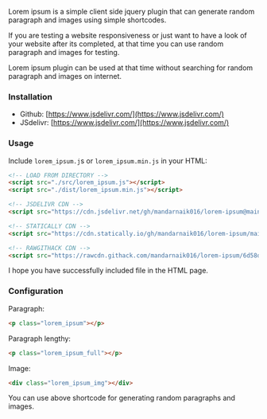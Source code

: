 Lorem ipsum is a simple client side jquery plugin that can generate random paragraph and images using simple shortcodes.

If you are testing a website responsiveness or just want to have a look of your website after its completed, at that time you can use random paragraph and images for testing.

Lorem ipsum plugin can be used at that time without searching for random paragraph and images on internet.

### Installation

-   Github: [https://www.jsdelivr.com/](https://www.jsdelivr.com/)
-   JSdelivr: [https://www.jsdelivr.com/](https://www.jsdelivr.com/)

### Usage

Include `lorem_ipsum.j`s or `lorem_ipsum.min.js` in your HTML:

```html
<!-- LOAD FROM DIRECTORY -->
<script src="./src/lorem_ipsum.js"></script>
<script src="./dist/lorem_ipsum.min.js"></script>

<!-- JSDELIVR CDN -->
<script src="https://cdn.jsdelivr.net/gh/mandarnaik016/lorem-ipsum@main/cdn/lorem_ipsum.fbcaac204e.min.js"></script>

<!-- STATICALLY CDN -->
<script src="https://cdn.statically.io/gh/mandarnaik016/lorem-ipsum/main/cdn/lorem_ipsum.fbcaac204e.min.js/"></script>

<!-- RAWGITHACK CDN -->
<script src="https://rawcdn.githack.com/mandarnaik016/lorem-ipsum/6d58d78dc9e6ccd410b792940765766d1a21e6eb/cdn/lorem_ipsum.fbcaac204e.min.js"></script>
```

I hope you have successfully included file in the HTML page.

### Configuration

Paragraph: 

```html
<p class="lorem_ipsum"></p>
```
    
Paragraph lengthy:
    
```html
<p class="lorem_ipsum_full"></p>
```
    
Image: 
    
```html
<div class="lorem_ipsum_img"></div>
```

You can use above shortcode for generating random paragraphs and images.
